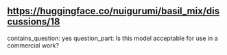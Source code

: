 ## https://huggingface.co/nuigurumi/basil_mix/discussions/18

contains_question: yes
question_part: Is this model acceptable for use in a commercial work?